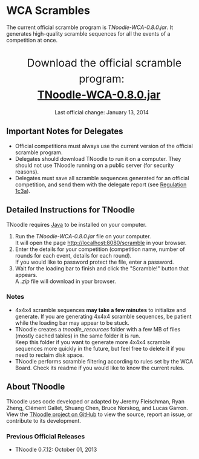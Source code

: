# WCA Scrambles

The current official scramble program is *TNoodle-WCA-0.8.0.jar*. It generates high-quality scramble sequences for all the events of a competition at once.
  
<br>
<center><span style="font-size: 200%; line-height: 150%; padding: 0.5em;">
Download the official scramble program:<br><a href="tnoodle/TNoodle-WCA-0.8.0.jar" style="font-weight: bold;">TNoodle-WCA-0.8.0.jar</a><br></span>
<br>
Last official change: January 13, 2014
</center>

## Important Notes for Delegates

- Official competitions must always use the current version of the official scramble program.
- Delegates should download TNoodle to run it on a computer. They should not use TNoodle running on a public server (for security reasons).
- Delegates must save all scramble sequences generated for an official competition, and send them with the delegate report (see [Regulation 1c3a](../#1c3a)).

## Detailed Instructions for TNoodle

TNoodle requires <a href="https://www.java.com/en/">Java</a> to be installed on your computer.

1. Run the *TNoodle-WCA-0.8.0.jar* file on your computer.  
  It will open the page <http://localhost:8080/scramble> in your browser.
2. Enter the details for your competition (competition name, number of rounds for each event, details for each round).  
  If you would like to password protect the file, enter a password.
3. Wait for the loading bar to finish and click the "Scramble!" button that appears.  
  A *.zip* file will download in your browser.

### Notes

- 4x4x4 scramble sequences **may take a few minutes** to initialize and generate.
  If you are generating 4x4x4 scramble sequences, be patient while the loading bar may appear to be stuck.
- TNoodle creates a *tnoodle_resources* folder with a few MB of files (mostly cached tables) in the same folder it is run.  
  Keep this folder if you want to generate more 4x4x4 scramble sequences more quickly in the future, but feel free to delete it if you need to reclaim disk space.
- TNoodle performs scramble filtering according to rules set by the WCA Board. Check its readme if you would like to know the current rules.

## About TNoodle

TNoodle uses code developed or adapted by Jeremy Fleischman, Ryan Zheng, Cl&eacute;ment Gallet, Shuang Chen, Bruce Norskog, and Lucas Garron. View the [TNoodle project on GitHub](https://github.com/cubing/tnoodle) to view the source, report an issue, or contribute to its development.

### Previous Official Releases

- TNoodle 0.7.12: October 01, 2013
